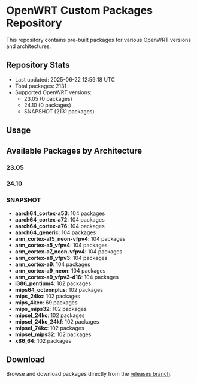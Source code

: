 # OpenWRT Custom Packages Repository

This repository contains pre-built packages for various OpenWRT versions and architectures.

## Repository Stats
- Last updated: 2025-06-22 12:59:18 UTC
- Total packages: 2131
- Supported OpenWRT versions:
  - 23.05 (0 packages)
  - 24.10 (0 packages)
  - SNAPSHOT (2131 packages)

## Usage

## Available Packages by Architecture

### 23.05


### 24.10


### SNAPSHOT

- **aarch64_cortex-a53**: 104 packages
- **aarch64_cortex-a72**: 104 packages
- **aarch64_cortex-a76**: 104 packages
- **aarch64_generic**: 104 packages
- **arm_cortex-a15_neon-vfpv4**: 104 packages
- **arm_cortex-a5_vfpv4**: 104 packages
- **arm_cortex-a7_neon-vfpv4**: 104 packages
- **arm_cortex-a8_vfpv3**: 104 packages
- **arm_cortex-a9**: 104 packages
- **arm_cortex-a9_neon**: 104 packages
- **arm_cortex-a9_vfpv3-d16**: 104 packages
- **i386_pentium4**: 102 packages
- **mips64_octeonplus**: 102 packages
- **mips_24kc**: 102 packages
- **mips_4kec**: 69 packages
- **mips_mips32**: 102 packages
- **mipsel_24kc**: 102 packages
- **mipsel_24kc_24kf**: 102 packages
- **mipsel_74kc**: 102 packages
- **mipsel_mips32**: 102 packages
- **x86_64**: 102 packages

## Download

Browse and download packages directly from the [releases branch](https://github.com/rizkikotet-dev/RTA-WRT_Packages/tree/releases/packages).
